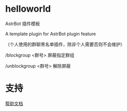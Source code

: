 # helloworld

AstrBot 插件模板

A template plugin for AstrBot plugin feature

（个人使用的群聊黑名单插件，除非个人需要否则不会维护）

/blockgroup <群号> 屏蔽指定群组

/unblockgroup <群号> 解除屏蔽

# 支持

[帮助文档](https://astrbot.app)
